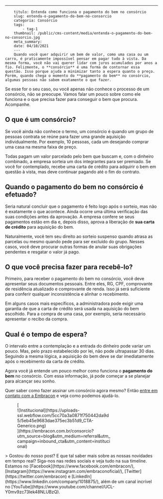 ---
        titulo: Entenda como funciona o pagamento do bem no consórcio
        slug: entenda-o-pagamento-do-bem-no-consorcio
        categoria: Consórcio
        tags:
            - tag-1
        thumbnail: /public/cms-content/media/entenda-o-pagamento-do-bem-no-consorcio.jpg
        meta_summary: 
        date: 04/10/2021
        ---
        Quando você quer adquirir um bem de valor, como uma casa ou um carro, é praticamente impossível pensar em pagar tudo à vista. Da mesma forma, você não vai querer lidar com juros acumulados por anos a fio. Felizmente, o **consórcio** é uma forma de contornar essa questão. Isso porque ajuda a minimizar tanto a espera quanto o preço. Porém, quando chega o momento do **pagamento do bem** no consórcio, algumas pessoas não sabem exatamente o que fazer.

Se esse for o seu caso, ou você apenas não conhece o processo de um consórcio, não se preocupe. Vamos falar um pouco sobre como ele funciona e o que precisa fazer para conseguir o bem que procura. Acompanhe.

O que é um consórcio?
---------------------

Se você ainda não conhece o termo, um consórcio é quando um grupo de pessoas contrata se reúne para fazer uma grande aquisição individualmente. Por exemplo, 10 pessoas, cada um desejando comprar uma casa na mesma faixa de preço.

Todas pagam um valor parcelado pelo bem que buscam e, com o dinheiro combinado, a empresa sorteia um dos integrantes para ser premiado. Se você for contemplado, recebe uma carta de crédito para adquirir o bem em questão à vista, mas deve continuar pagando até o fim do contrato.

Quando o pagamento do bem no consórcio é efetuado?
--------------------------------------------------

Seria natural concluir que o pagamento é feito logo após o sorteio, mas não é exatamente o que acontece. Ainda ocorre uma última verificação das suas condições antes da aprovação. A empresa confere se seus pagamentos estão em dia e, depois disso, aprova a liberação de **sua carta de crédito** para aquisição do bem.

Naturalmente, você tem seu direito ao sorteio suspenso quando atrasa as parcelas ou mesmo quando pede para ser excluído do grupo. Nesses casos, você deve procurar outras formas de anular suas obrigações pendentes e resgatar o valor já pago.

O que você precisa fazer para recebê-lo?
----------------------------------------

Primeiro, para receber o pagamento do bem no consórcio, você deve apresentar seus documentos pessoais. Entre eles, RG, CPF, comprovante de residência atualizado e comprovante de renda. Isso já será suficiente para conferir qualquer inconsistência e alinhar o recebimento.

Em alguns casos mais específicos, a administradora pode exigir uma garantia de que a carta de crédito será usada na aquisição do bem escolhido. Para a compra de uma casa, por exemplo, seria necessário apresentar o recibo da compra.

Qual é o tempo de espera?
-------------------------

O intervalo entre a contemplação e a entrada do dinheiro pode variar um pouco. Mas, pelo prazo estabelecido por lei, não pode ultrapassar 30 dias. Seguindo a mesma lógica, a aquisição do bem deve se dar imediatamente após o recebimento da carta de crédito.

Agora você já entende um pouco melhor como funciona o **pagamento do bem** no consórcio. Com essa informação, já pode começar a se planejar para alcançar seu sonho.

Quer saber como fazer assinar um consórcio agora mesmo? Então [entre em contato com a Embracon](https://www.embracon.com.br/) e veja como podemos ajudá-lo.

<figure class="w-richtext-figure-type-image w-richtext-align-center" style="max-width:310px">[<div>![Institucional](https://uploads-ssl.webflow.com/5cc70a3a0871f750442da9d5/5eb45e9683dae375ec3b51d9_CTA-Generico.png)</div>](https://embracon.com.br/consorcio?utm_source=blog&utm_medium=referral&utm_campaign=inbound_cta&utm_content=institucional)</figure>> Gostou do nosso post? E que tal saber mais sobre as nossas novidades em tempo real? Siga-nos nas redes sociais e veja tudo na sua timeline. Estamos no [Facebook](https://www.facebook.com/embracon/), [Instagram](https://www.instagram.com/embraconoficial/), [Twitter](https://twitter.com/embracon) e [LinkedIn](https://www.linkedin.com/company/1018875/), além de um canal incrível no [YouTube](https://www.youtube.com/channel/UCL-Y0mv9zc73Iek48NLUBzQ).
        